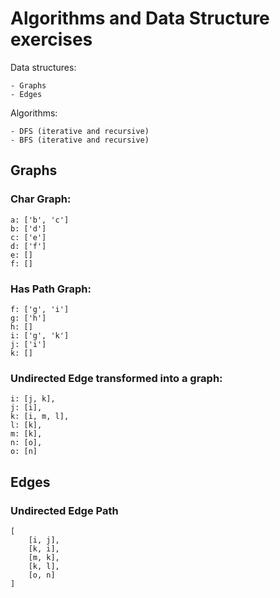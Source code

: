 # Algorithms and Data Structure exercises
Data structures:

    - Graphs
    - Edges

Algorithms:

    - DFS (iterative and recursive)
    - BFS (iterative and recursive)

## Graphs

### Char Graph:
    a: ['b', 'c']
    b: ['d']
    c: ['e']
    d: ['f']
    e: []
    f: []

### Has Path Graph:
    f: ['g', 'i']
    g: ['h']
    h: []
    i: ['g', 'k']
    j: ['i']
    k: []

### Undirected Edge transformed into a graph:
    i: [j, k],
    j: [i],
    k: [i, m, l],
    l: [k],
    m: [k],
    n: [o],
    o: [n]

## Edges

### Undirected Edge Path
    [
        [i, j],
        [k, i],
        [m, k],
        [k, l],
        [o, n]
    ]
